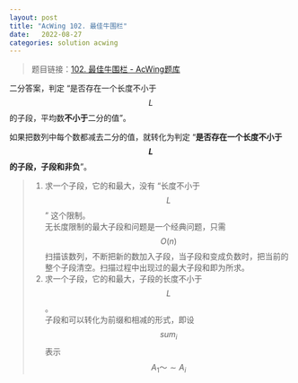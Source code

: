 ```yaml
---
layout: post
title: "AcWing 102. 最佳牛围栏"
date:   2022-08-27
categories: solution acwing
---
```


> 题目链接：<a href="https://www.acwing.com/problem/content/104/" target="_blank">102. 最佳牛围栏 - AcWing题库</a>

二分答案，判定 “是否存在一个长度不小于 $$L$$ 的子段，平均数**不小于**二分的值”。

如果把数列中每个数都减去二分的值，就转化为判定 “**是否存在一个长度不小于 $$L$$ 的子段，子段和非负**”。

> 1. 求一个子段，它的和最大，没有 “长度不小于 $$L$$” 这个限制。  
> 无长度限制的最大子段和问题是一个经典问题，只需 $$O(n)$$ 扫描该数列，不断把新的数加入子段，当子段和变成负数时，把当前的整个子段清空。扫描过程中出现过的最大子段和即为所求。
> 2. 求一个子段，它的和最大，子段的长度不小于 $$L$$。  
> 子段和可以转化为前缀和相减的形式，即设 $$sum_i$$ 表示 $$A_1～\sim A_i$$ 